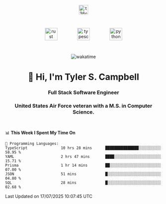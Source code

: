 <p align="center">
<a href="https://www.linkedin.com/in/t36campbell" target="blank"><img align="center" src="https://ik.imagekit.io/t36campbell/Portfolio/linkedin.png.original_m8bbGgPh6.png" alt="t36campbell" height="30" width="30" /></a>
</p>
<p align="center">
    <img src="https://rustacean.net/assets/rustacean-orig-noshadow.svg" alt="rust" width="40" height="40" style="margin: 6%;" />
    <img src="https://cdn.worldvectorlogo.com/logos/typescript.svg" alt="typescript" width="40" height="40" style="margin: 6%;" />
    <img src="https://cdn.worldvectorlogo.com/logos/python-5.svg" alt="python" width="40" height="40" style="margin: 6%;" />
</p>
<div align="center">
  
  ![wakatime](https://wakatime.com/badge/user/738aac7f-8868-4bc3-a1df-4c36703ee4b6.svg)
  
</div>

<h1 align="center">👋 Hi, I'm Tyler S. Campbell</h1>
<h3 align="center">Full Stack Software Engineer</h3>
<h3 align="center">United States Air Force veteran with a M.S. in Computer Science.</h3>
<br>

<!--START_SECTION:waka-->
📊 **This Week I Spent My Time On** 

```text
💬 Programming Languages: 
TypeScript               10 hrs 28 mins      ███████████████░░░░░░░░░░   58.95 % 
YAML                     2 hrs 47 mins       ████░░░░░░░░░░░░░░░░░░░░░   15.71 % 
Prisma                   1 hr 14 mins        ██░░░░░░░░░░░░░░░░░░░░░░░   07.00 % 
JSON                     51 mins             █░░░░░░░░░░░░░░░░░░░░░░░░   04.80 % 
SQL                      28 mins             █░░░░░░░░░░░░░░░░░░░░░░░░   02.68 % 
```


 Last Updated on 17/07/2025 10:07:45 UTC
<!--END_SECTION:waka-->
